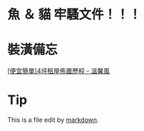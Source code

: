 魚 ＆ 貓 牢騷文件！！！
========

裝潢備忘
========

[[便宜簡單]4坪租屋佈置歷程 - 溫馨風](http://www.mobile01.com/topicdetail.php?f=360&t=791510)

Tip
=======

This is a file edit by [markdown](http://markdown.tw/).
